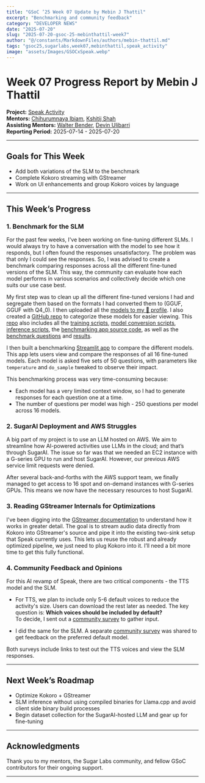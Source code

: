 ```yaml
---
title: "GSoC ’25 Week 07 Update by Mebin J Thattil"
excerpt: "Benchmarking and community feedback"
category: "DEVELOPER NEWS"
date: "2025-07-20"
slug: "2025-07-20-gsoc-25-mebinthattil-week7"
author: "@/constants/MarkdownFiles/authors/mebin-thattil.md"
tags: "gsoc25,sugarlabs,week07,mebinthattil,speak_activity"
image: "assets/Images/GSOCxSpeak.webp"
---
```


<!-- markdownlint-disable -->

# Week 07 Progress Report by Mebin J Thattil

**Project:** [Speak Activity](https://github.com/sugarlabs/speak)  
**Mentors:** [Chihurumnaya Ibiam](https://github.com/chimosky), [Kshitij Shah](https://github.com/kshitijdshah99)  
**Assisting Mentors:** [Walter Bender](https://github.com/walterbender), [Devin Ulibarri](https://github.com/pikurasa)  
**Reporting Period:** 2025-07-14 - 2025-07-20

---

## Goals for This Week

- Add both variations of the SLM to the benchmark  
- Complete Kokoro streaming with GStreamer  
- Work on UI enhancements and group Kokoro voices by language  

---

## This Week’s Progress

### **1. Benchmark for the SLM**

For the past few weeks, I've been working on fine-tuning different SLMs. I would always try to have a conversation with the model to see how it responds, but I often found the responses unsatisfactory. The problem was that only I could see the responses. So, I was advised to create a benchmark comparing responses across all the different fine-tuned versions of the SLM. This way, the community can evaluate how each model performs in various scenarios and collectively decide which one suits our use case best.

My first step was to clean up all the different fine-tuned versions I had and segregate them based on the formats I had converted them to (GGUF, GGUF with Q4_0). I then uploaded all the [models to my 🤗 profile](https://huggingface.co/MebinThattil/models). I also created a [GitHub repo](https://github.com/mebinthattil/Fine-Tune-Attempts-LlaMA-135) to categorize these models for easier viewing. This [repo](https://github.com/mebinthattil/Fine-Tune-Attempts-LlaMA-135) also includes all the [training scripts](https://github.com/mebinthattil/Fine-Tune-Attempts-LlaMA-135/blob/main/Training_Script.py), [model conversion scripts](https://github.com/mebinthattil/Fine-Tune-Attempts-LlaMA-135/blob/main/gguf.sh), [inference scripts](https://github.com/mebinthattil/Fine-Tune-Attempts-LlaMA-135/blob/main/Batch_Inference_Script.py), the [benchmarking app source code](https://github.com/mebinthattil/Fine-Tune-Attempts-LlaMA-135/blob/main/slm_benchmark_app.py), as well as the [benchmark questions](https://github.com/mebinthattil/Fine-Tune-Attempts-LlaMA-135/blob/main/Benchmarking_Questions.json) and [results](https://github.com/mebinthattil/Fine-Tune-Attempts-LlaMA-135/tree/main/Distill_Claude_RUN1/Benchmarking%20Answers).

I then built a benchmarking [Streamlit app](https://slm-benchmark.streamlit.app/) to compare the different models. This app lets users view and compare the responses of all 16 fine-tuned models. Each model is asked five sets of 50 questions, with parameters like `temperature` and `do_sample` tweaked to observe their impact.

This benchmarking process was very time-consuming because:
- Each model has a very limited context window, so I had to generate responses for each question one at a time.
- The number of questions per model was high - 250 questions per model across 16 models.

### **2. SugarAI Deployment and AWS Struggles**

A big part of my project is to use an LLM hosted on AWS. We aim to streamline how AI-powered activities use LLMs in the cloud; and that’s through SugarAI. The issue so far was that we needed an EC2 instance with a G-series GPU to run and host SugarAI. However, our previous AWS service limit requests were denied.

After several back-and-forths with the AWS support team, we finally managed to get access to 16 spot and on-demand instances with G-series GPUs. This means we now have the necessary resources to host SugarAI.

### **3. Reading GStreamer Internals for Optimizations**

I've been digging into the [GStreamer documentation](https://gstreamer.freedesktop.org/documentation/tutorials/basic/index.html) to understand how it works in greater detail. The goal is to stream audio data directly from Kokoro into GStreamer's source and pipe it into the existing two-sink setup that Speak currently uses. This lets us reuse the robust and already optimized pipeline, we just need to plug Kokoro into it. I’ll need a bit more time to get this fully functional.

### **4. Community Feedback and Opinions**

For this AI revamp of Speak, there are two critical components - the TTS model and the SLM.

- For TTS, we plan to include only 5-6 default voices to reduce the activity's size. Users can download the rest later as needed. The key question is: **Which voices should be included by default?**  
  To decide, I sent out a [community survey](https://forms.gle/axhDhBKX9n8pZJTo9) to gather input.

- I did the same for the SLM. A separate [community survey](https://forms.gle/ZNHyh4VRC67nnEzHA) was shared to get feedback on the preferred default model.

Both surveys include links to test out the TTS voices and view the SLM responses.

---

## Next Week’s Roadmap

- Optimize Kokoro + GStreamer  
- SLM inference without using compiled binaries for Llama.cpp and avoid client side binary build processes
- Begin dataset collection for the SugarAI-hosted LLM and gear up for fine-tuning  

---

## Acknowledgments

Thank you to my mentors, the Sugar Labs community, and fellow GSoC contributors for their ongoing support.

---